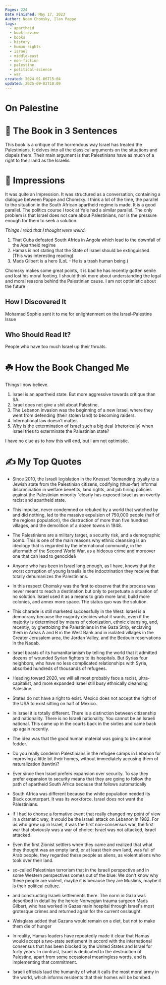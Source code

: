 ```yaml
---
Pages: 224
Date Finished: May 17, 2023
Author: Noam Chomsky, Ilan Pappe
tags:
  - apartheid
  - book-review
  - books
  - history
  - human-rights
  - israel
  - middle-east
  - non-fiction
  - palestine
  - political-science
  - war
created: 2024-01-06T15:04
updated: 2025-09-02T10:09
---
```

# On Palestine



# 🚀 The Book in 3 Sentences
This book is a critique of the horrendous way Israel has treated the Palestinians. It delves into all the classical arguments on the situations and dispels them. Their main argument is that Palestinians have as much of a right to their land as the Israelis.  

# 🎨 Impressions
It was quite an Impression. It was structured as a conversation, containing a dialogue between Pappe and Chomsky. I think a lot of the time, the parallel to the situation in the South African apartheid regime is made. It is a good parallel. The politics course I took at Yale had a similar parallel. The only problem is that Israel does not care about Palestinians, nor is the pressure enough for them to seek a solution. 

*Things I read that I thought were weird.* 

1. That Cuba defeated South Africa in Angola which lead to the downfall of the Apartheid regime
2. Hamas is not stating that the State of Israel should be extinguished. (This was interesting reading)
3. Mads Gilbert is a hero (LoL - He is a trash human being.)

Chomsky makes some great points, it is bad he has recently gotten senile and lost his moral footing. I should think more about understanding the legal and moral reasons behind the Palestinian cause. I am not optimistic about the future

## How I Discovered It
Mohamad Sophie sent it to me for enlightenment on the Israel-Palestine Issue

## Who Should Read It?
People who have too much Israel up their throats. 

# ☘️ How the Book Changed Me
Things I now believe. 

1. Israel is an apartheid state. But more aggressive towards critique than SA. 
2. Israel does not give a shit about Palestine.
3. The Lebanon invasion was the beginning of a new Israel, where they went from defending (their stolen land) to becoming raiders. 
4. International law doesn’t matter.
5. Why is the extermination of Israel such a big deal (rhetorically) when Israel tries to exterminate the Palestinian state? 


I have no clue as to how this will end, but I am not optimistic. 


# ✍️ My Top  Quotes

- Since 2010, the Israeli legislation in the Knesset ”demanding loyalty to a Jewish state from the Palestinian citizens, codifying (thus-far) informal discrimination in welfare benefits, land rights, and job hiring policies against the Palestinian minority ”clearly has exposed Israel as an overtly racist and apartheid state.
 
- This impulse, never condemned or rebuked by a world that watched by and did nothing, led to the massive expulsion of 750,000 people (half of the regions population), the destruction of more than five hundred villages, and the demolition of a dozen towns in 1948.
 
- The Palestinians are a military target, a security risk, and a demographic bomb. This is one of the main reasons why ethnic cleansing is an ideology that is regarded by the international community, in the aftermath of the Second World War, as a hideous crime and moreover one that can lead to genocideâ
 
- Anyone who has been in Israel long enough, as I have, knows that the worst corruption of young Israelis is the indoctrination they receive that totally dehumanizes the Palestinians.
 
- In this respect Chomsky was the first to observe that the process was never meant to reach a destination but only to perpetuate a situation of no solution. Israel used it as a means to grab more land, build more colonies, and annex more space. The status quo was the solution.
 
- This charade is still marketed successfully in the West: Israel is a democracy because the majority decides what it wants, even if the majority is determined by means of colonization, ethnic cleansing, and, recently, by ghettoizing the Palestinians in the Gaza Strip, enclaving them in Areas A and B in the West Bank and in isolated villages in the Greater Jerusalem area, the Jordan Valley, and the Bedouin reservations in the Naqab.
 
- Israel boasts of its humanitarianism by telling the world that it admitted dozens of wounded Syrian fighters to its hospitals. But Syrias four neighbors, who have no less complicated relationships with Syria, absorbed hundreds of thousands of refugees.
 
- Heading toward 2020, we will all most probably face a racist, ultra-capitalist, and more expanded Israel still busy ethnically cleansing Palestine.
 
- States do not have a right to exist. Mexico does not accept the right of the USA to exist sitting on half of Mexico.
 
- In Israel it is totally different. There is a distinction between citizenship and nationality. There is no Israeli nationality. You cannot be an Israeli national. This came up in the courts back in the sixties and came back up again recently.
 
- The idea was that the good human material was going to be cannon fodder.
 
- Do you really condemn Palestinians in the refugee camps in Lebanon for improving a little bit their homes, without immediately accusing them of naturalization (tawtin)?
 
- Ever since then Israel prefers expansion over security. To say they prefer expansion to security means that they are going to follow the path of apartheid South Africa because that follows automatically
 
- South Africa was different because the white population needed its Black counterpart. It was its workforce. Israel does not want the Palestinians.
 
- If I had to choose a formative event that really changed my point of view in a dramatic way, it would be the Israeli attack on Lebanon in 1982. For us who grew up in Israel, it was the first non-consensus war, the first war that obviously was a war of choice: Israel was not attacked, Israel attacked.
 
- Even the first Zionist settlers when they came and realized that what they thought was an empty land, or at least their own land, was full of Arab people, they regarded these people as aliens, as violent aliens who took over their land.
 
- so-called Palestinian terrorism that in the Israeli perspective and in some Western perspectives comes out of the blue: We don't know why these people are violent, maybe it is because they are Muslims, maybe it is their political culture.
 
- and constructing Israeli settlements there. The norm in Gaza was described in detail by the heroic Norwegian trauma surgeon Mads Gilbert, who has worked in Gazas main hospital through Israel's most grotesque crimes and returned again for the current onslaught.
 
- Weisglass added that Gazans would remain on a diet, but not to make them die of hunger  
 
- In reality, Hamas leaders have repeatedly made it clear that Hamas would accept a two-state settlement in accord with the international consensus that has been blocked by the United States and Israel for forty years. In contrast, Israel is dedicated to the destruction of Palestine, apart from some occasional meaningless words, and is implementing that commitment.
 
- Israeli officials laud the humanity of what it calls the most moral army in the world, which informs residents that their homes will be bombed.
 
